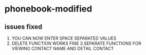 # phonebook-modified
## issues fixed
1. YOU CAN NOW ENTER SPACE SEPARATED VALUES
2. DELETE FUNCTION WORKS FINE 
3.SEPARATE FUNCTIONS FOR VIEWING CONTACT NAME AND DETAIL CONTACT
